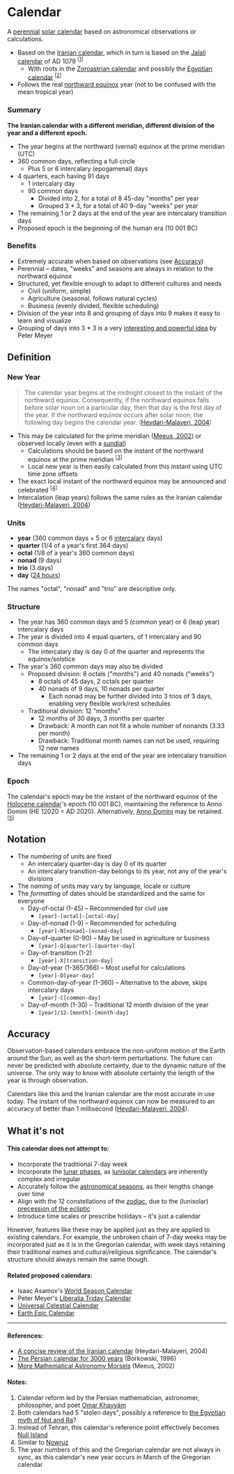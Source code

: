 # Calendar

A [perennial](https://en.wikipedia.org/wiki/Perennial_calendar) [solar calendar](https://en.wikipedia.org/wiki/Solar_calendar) based on astronomical observations or calculations.

- Based on the [Iranian calendar](https://en.wikipedia.org/wiki/Solar_Hijri_calendar), which in turn is based on the [Jalali calendar](https://en.wikipedia.org/wiki/Jalali_calendar) of AD 1079 <sup>[[1](#notes)]</sup>
  - With roots in the [Zoroastrian calendar](https://en.wikipedia.org/wiki/Zoroastrian_calendar) and possibly the [Egyptian calendar](https://en.wikipedia.org/wiki/Egyptian_calendar) <sup>[[2](#notes)]</sup>
- Follows the real [northward equinox](https://en.wikipedia.org/wiki/March_equinox) year (not to be confused with the mean tropical year)

### Summary

**The Iranian calendar with a different meridian, different division of the year and a different epoch.**

- The year begins at the northward (vernal) equinox at the prime meridian (UTC)
- 360 common days, reflecting a full circle
  - Plus 5 or 6 intercalary (epogamenal) days
- 4 quarters, each having 91 days
  - 1 intercalary day
  - 90 common days
    - Divided into 2, for a total of 8 45-day "months" per year
    - Grouped 3 * 3, for a total of 40 9-day "weeks" per year
- The remaining 1 or 2 days at the end of the year are intercalary transition days
- Proposed epoch is the beginning of the human era (10 001 BC)

### Benefits

- Extremely accurate when based on observations (see [Accuracy](#accuracy))
- Perennial – dates, "weeks" and seasons are always in relation to the northward equinox
- Structured, yet flexible enough to adapt to different cultures and needs
  - Civil (uniform, simple)
  - Agriculture (seasonal, follows natural cycles)
  - Business (evenly divided, flexible scheduling)
- Division of the year into 8 and grouping of days into 9 makes it easy to learn and visualize
- Grouping of days into 3 * 3 is a very [interesting and powerful idea][3] by Peter Meyer

## Definition

### New Year

> The calendar year begins at the midnight closest to the instant of the northward equinox. Consequently, if the northward equinox falls before solar noon on a particular day, then that day is the first day of the year. If the northward equinox occurs after solar noon, the following day begins the calendar year. ([Heydari-Malayeri, 2004][1])

- This may be calculated for the prime meridian ([Meeus, 2002][4]) or observed locally (even with a [sundial](https://en.wikipedia.org/wiki/Sundial))
  - Calculations should be based on the instant of the northward equinox at the prime meridian <sup>[[3](#notes)]</sup>
  - Local new year is then easily calculated from this instant using UTC time zone offsets
- The exact local instant of the northward equinox may be announced and celebrated <sup>[[4](#notes)]</sup>
- Intercalation (leap years) follows the same rules as the Iranian calendar ([Heydari-Malayeri, 2004][1])

### Units

- **year** (360 common days + 5 or 6 [intercalary](https://en.wikipedia.org/wiki/Intercalation_(timekeeping)#Solar_calendars) days)
- **quarter** (1/4 of a year's first 364 days)
- **octal** (1/8 of a year's 360 common days)
- **nonad** (9 days)
- **trio** (3 days)
- **day** ([24 hours](https://en.wikipedia.org/wiki/Nychthemeron))

The names "octal", "nonad" and "trio" are descriptive only.

### Structure

- The year has 360 common days and 5 (common year) or 6 (leap year) intercalary days
- The year is divided into 4 equal quarters, of 1 intercalary and 90 common days
  - The intercalary day is day 0 of the quarter and represents the equinox/solstice
- The year's 360 common days may also be divided
  - Proposed division: 8 octals ("months") and 40 nonads ("weeks")
    - 8 octals of 45 days, 2 octals per quarter
    - 40 nonads of 9 days, 10 nonads per quarter
      - Each nonad may be further divided into 3 trios of 3 days, enabling very flexible work/rest schedules
  - Traditional division: 12 "months"
    - 12 months of 30 days, 3 months per quarter
    - Drawback: A month can not fit a whole number of nonands (3.33 per month)
    - Drawback: Traditional month names can not be used, requiring 12 new names
 - The remaining 1 or 2 days at the end of the year are intercalary transition days

### Epoch

The calendar's epoch may be the instant of the northward equinox of the [Holocene calendar](https://en.wikipedia.org/wiki/Holocene_calendar)'s epoch (10 001 BC), maintaining the reference to Anno Domini (HE 12020 = AD 2020). Alternatively, [Anno Domini](https://en.wikipedia.org/wiki/Anno_Domini) may be retained. <sup>[[5](#notes)]

## Notation

- The _numbering_ of units are fixed
  - An intercalary quarter-day is day 0 of its quarter
  - An intercalary transition-day belongs to its year, not any of the year's divisions
- The _naming_ of units may vary by language, locale or culture
- The _formatting_ of dates should be standardized and the same for everyone
  - Day-of-octal (1-45) – Recommended for civil use
    - `[year]-[octal]-[octal-day]`
  - Day-of-nonad (1-9) – Recommended for scheduling
    - `[year]-N[nonad]-[nonad-day]`
  - Day-of-quarter (0-90) – May be used in agriculture or business
    - `[year]-Q[quarter]-[quarter-day]`
  - Day-of-transition (1-2)
    - `[year]-X[transition-day]`
  - Day-of-year (1-365/366) – Most useful for calculations
    - `[year]-D[year-day]`
  - Common-day-of-year (1-360) – Alternative to the above, skips intercalary days
    - `[year]-C[common-day]`
  - Day-of-month (1-30) – Traditional 12 month division of the year
    - `[year]/12-[month]-[month-day]`

## Accuracy

Observation-based calendars embrace the non-uniform motion of the Earth around the Sun, as well as the short-term perturbations. The future can never be predicted with absolute certainty, due to the dynamic nature of the universe. The only way to know with absolute certainty the length of the year is through observation.

Calendars like this and the Iranian calendar are the most accurate in use today. The instant of the northward equinox can now be measured to an accuracy of better than 1 millisecond ([Heydari-Malayeri, 2004][1]).

## What it's not

#### This calendar does not attempt to:

- Incorporate the traditional 7-day week
- Incorporate the [lunar phases](https://en.wikipedia.org/wiki/Lunar_phase), as [lunisolar calendars](https://en.wikipedia.org/wiki/Lunisolar_calendar) are inherently complex and irregular
- Accurately follow the [astronomical seasons](https://en.wikipedia.org/wiki/Season#Astronomical), as their lengths change over time
- Align with the 12 constellations of the [zodiac](https://en.wikipedia.org/wiki/Zodiac), due to the (lunisolar) [precession of the ecliptic](https://en.wikipedia.org/wiki/Axial_precession)
- Introduce time scales or prescribe holidays – it's just a calendar

However, features like these may be applied just as they are applied to existing calendars. For example, the unbroken chain of 7-day weeks may be incorporated just as it is in the Gregorian calendar, with week days retaining their traditional names and cultural/religious significance. The calendar's structure should always remain the same though.

#### Related proposed calendars:

- Isaac Asamov's [World Season Calendar](https://en.wikipedia.org/wiki/Isaac_Asimov#Calendar)
- Peter Meyer's [Liberalia Triday Calendar](https://www.hermetic.ch/cal_stud/ltc/ltc.htm)
- [Universal Celestial Calendar](https://www.universalcelestialcalendar.com/)
- [Earth Epic Calendar](https://earthepiccalendar.com/)

---

#### References:

- [A concise review of the Iranian calendar][1] (Heydari-Malayeri, 2004)
- [The Persian calendar for 3000 years][2] (Borkowski, 1996)
- [More Mathematical Astronomy Morsels][4] (Meeus, 2002)

#### Notes:

1. Calendar reform led by the Persian mathematician, astronomer, philosopher, and poet [Omar Khayyâm](https://en.wikipedia.org/wiki/Omar_Khayyam)
2. Both calendars had 5 "stolen days", possibly a reference to [the Egyptian myth of Nut and Ra](https://en.wikipedia.org/wiki/Nut_(goddess)#Myth_of_Nut_and_Ra)?
3. Instead of Tehran, this calendar's reference point effectively becomes [Null Island](https://en.wikipedia.org/wiki/Null_Island)
4. Similar to [Nowruz](https://en.wikipedia.org/wiki/Nowruz)
5. The year numbers of this and the Gregorian calendar are not always in sync, as this calendar's new year occurs in March of the Gregorian calendar

[1]: http://aramis.obspm.fr/~heydari/divers/ir-cal-eng.html
[2]: http://www.astro.uni.torun.pl/~kb/Papers/EMP/PersianC-EMP.htm
[3]: https://www.hermetic.ch/cal_stud/ltc/ltc.htm#advantages
[4]: https://www.willbell.com/math/moremorsels.HTM
